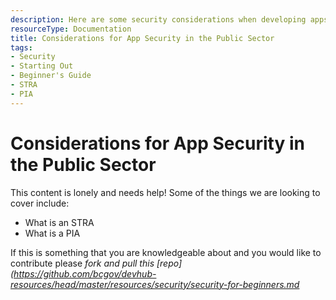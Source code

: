 ```yaml
---
description: Here are some security considerations when developing apps for the Province of British Columbia
resourceType: Documentation
title: Considerations for App Security in the Public Sector
tags:
- Security
- Starting Out
- Beginner's Guide
- STRA
- PIA
---
```


# Considerations for App Security in the Public Sector

This content is lonely and needs help! Some of the things we are looking to cover include:

- What is an STRA
- What is a PIA

If this is something that you are knowledgeable about and you would like to contribute please 
_fork and pull this [repo](https://github.com/bcgov/devhub-resources/head/master/resources/security/security-for-beginners.md_

